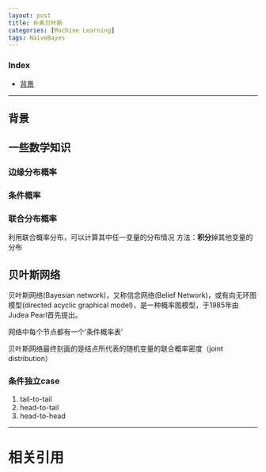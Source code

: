 ```yaml
---
layout: post
title: 朴素贝叶斯
categories: [Machine Learning]
tags: NaiveBayes
---
```


### Index
<!-- TOC -->
- [背景](#背景)
<!-- /TOC -->

---
## 背景

## 一些数学知识

### 边缘分布概率

### 条件概率

### 联合分布概率
利用联合概率分布，可以计算其中任一变量的分布情况
方法：**积分**掉其他变量的分布


## 贝叶斯网络
贝叶斯网络(Bayesian network)，又称信念网络(Belief Network)，或有向无环图模型(directed acyclic graphical model)，是一种概率图模型，于1985年由Judea Pearl首先提出。

网络中每个节点都有一个‘条件概率表’

贝叶斯网络最终刻画的是结点所代表的随机变量的联合概率密度（joint distribution）

### 条件独立case
1. tail-to-tail
2. head-to-tail
3. head-to-head

---
# 相关引用
